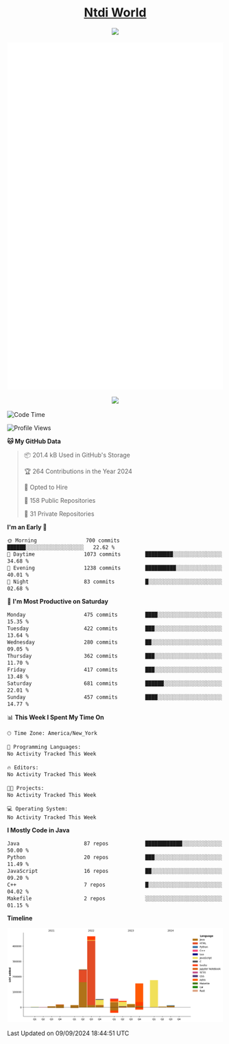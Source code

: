 <h1 align="center"><a href="https://www.ntdi.world">Ntdi World</a></h1>
<p align="center">
  <a href="https://github.com/n-tdi"><img src="https://readme-typing-svg.herokuapp.com?lines=FullStack+Developer;Web+Developer;Open-Source+Enthusiast;Java+Developer;Spigot-API%20Developer;&center=true&width=500&height=50"></a>
</p>

<div align="center">
  <img src="/github-metrics.svg"></img>
  
  <img src="https://komarev.com/ghpvc/?username=n-tdi&color=green"></img>
</div>

<!-- May use later.. idk -->
<!-- <a href="http://www.github.com/n-tdi"><img src="https://github-readme-stats.vercel.app/api?username=n-tdi&show_icons=true&hide=&count_private=true&title_color=0891b2&text_color=ffffff&icon_color=0891b2&bg_color=1c1917&hide_border=true&show_icons=true" alt="n-tdi's GitHub stats" /></a> -->

<!--START_SECTION:waka-->
![Code Time](http://img.shields.io/badge/Code%20Time-324%20hrs%2046%20mins-blue)

![Profile Views](http://img.shields.io/badge/Profile%20Views-6-blue)

**🐱 My GitHub Data** 

> 📦 201.4 kB Used in GitHub's Storage 
 > 
> 🏆 264 Contributions in the Year 2024
 > 
> 💼 Opted to Hire
 > 
> 📜 158 Public Repositories 
 > 
> 🔑 31 Private Repositories 
 > 
**I'm an Early 🐤** 

```text
🌞 Morning                700 commits         ██████░░░░░░░░░░░░░░░░░░░   22.62 % 
🌆 Daytime                1073 commits        █████████░░░░░░░░░░░░░░░░   34.68 % 
🌃 Evening                1238 commits        ██████████░░░░░░░░░░░░░░░   40.01 % 
🌙 Night                  83 commits          █░░░░░░░░░░░░░░░░░░░░░░░░   02.68 % 
```
📅 **I'm Most Productive on Saturday** 

```text
Monday                   475 commits         ████░░░░░░░░░░░░░░░░░░░░░   15.35 % 
Tuesday                  422 commits         ███░░░░░░░░░░░░░░░░░░░░░░   13.64 % 
Wednesday                280 commits         ██░░░░░░░░░░░░░░░░░░░░░░░   09.05 % 
Thursday                 362 commits         ███░░░░░░░░░░░░░░░░░░░░░░   11.70 % 
Friday                   417 commits         ███░░░░░░░░░░░░░░░░░░░░░░   13.48 % 
Saturday                 681 commits         ██████░░░░░░░░░░░░░░░░░░░   22.01 % 
Sunday                   457 commits         ████░░░░░░░░░░░░░░░░░░░░░   14.77 % 
```


📊 **This Week I Spent My Time On** 

```text
🕑︎ Time Zone: America/New_York

💬 Programming Languages: 
No Activity Tracked This Week

🔥 Editors: 
No Activity Tracked This Week

🐱‍💻 Projects: 
No Activity Tracked This Week

💻 Operating System: 
No Activity Tracked This Week
```

**I Mostly Code in Java** 

```text
Java                     87 repos            ████████████░░░░░░░░░░░░░   50.00 % 
Python                   20 repos            ███░░░░░░░░░░░░░░░░░░░░░░   11.49 % 
JavaScript               16 repos            ██░░░░░░░░░░░░░░░░░░░░░░░   09.20 % 
C++                      7 repos             █░░░░░░░░░░░░░░░░░░░░░░░░   04.02 % 
Makefile                 2 repos             ░░░░░░░░░░░░░░░░░░░░░░░░░   01.15 % 
```



**Timeline**

![Lines of Code chart](https://raw.githubusercontent.com/n-tdi/n-tdi/main/assets/bar_graph.png)


 Last Updated on 09/09/2024 18:44:51 UTC
<!--END_SECTION:waka-->

